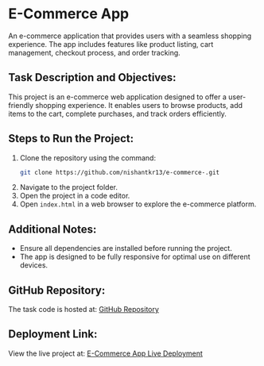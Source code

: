 # E-Commerce App

An e-commerce application that provides users with a seamless shopping experience. The app includes features like product listing, cart management, checkout process, and order tracking.

## Task Description and Objectives:
This project is an e-commerce web application designed to offer a user-friendly shopping experience. It enables users to browse products, add items to the cart, complete purchases, and track orders efficiently.

## Steps to Run the Project:
1. Clone the repository using the command:
   ```sh
   git clone https://github.com/nishantkr13/e-commerce-.git
   ```
2. Navigate to the project folder.
3. Open the project in a code editor.
4. Open `index.html` in a web browser to explore the e-commerce platform.

## Additional Notes:
- Ensure all dependencies are installed before running the project.
- The app is designed to be fully responsive for optimal use on different devices.

## GitHub Repository:
The task code is hosted at: [GitHub Repository](https://github.com/nishantkr13/e-commerce-.git)

## Deployment Link:
View the live project at: [E-Commerce App Live Deployment](https://nishantkr13.github.io/e-commerce-/)

